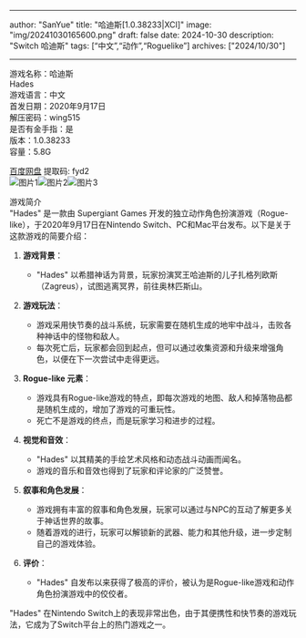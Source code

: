 
---
author: "SanYue"
title: "哈迪斯[1.0.38233|XCI]"
image: "img/20241030165600.png"
draft: false
date: 2024-10-30
description: "Switch 哈迪斯"
tags: [“中文”,“动作”,“Roguelike”]
archives: ["2024/10/30"]

---

游戏名称：哈迪斯   
Hades    
游戏语言：中文  
首发日期：2020年9月17日  
解压密码：wing515  
是否有金手指：是  
版本：1.0.38233   
容量：5.8G

[百度网盘](https://pan.baidu.com/s/18gKMVgDy0XOGDDWeaIweoA) 提取码: fyd2  
![图片1](img/00459a8c3.jpg)![图片2](img/cb499a0dd001f.jpg)![图片3](img/0fed4474260.jpg)  

游戏简介  
"Hades" 是一款由 Supergiant Games 开发的独立动作角色扮演游戏（Rogue-like），于2020年9月17日在Nintendo Switch、PC和Mac平台发布。以下是关于这款游戏的简要介绍：

1. **游戏背景**：
   - "Hades" 以希腊神话为背景，玩家扮演冥王哈迪斯的儿子扎格列欧斯（Zagreus），试图逃离冥界，前往奥林匹斯山。

2. **游戏玩法**：
   - 游戏采用快节奏的战斗系统，玩家需要在随机生成的地牢中战斗，击败各种神话中的怪物和敌人。
   - 每次死亡后，玩家都会回到起点，但可以通过收集资源和升级来增强角色，以便在下一次尝试中走得更远。

3. **Rogue-like 元素**：
   - 游戏具有Rogue-like游戏的特点，即每次游戏的地图、敌人和掉落物品都是随机生成的，增加了游戏的可重玩性。
   - 死亡不是游戏的终点，而是玩家学习和进步的过程。

4. **视觉和音效**：
   - "Hades" 以其精美的手绘艺术风格和动态战斗动画而闻名。
   - 游戏的音乐和音效也得到了玩家和评论家的广泛赞誉。

5. **叙事和角色发展**：
   - 游戏拥有丰富的叙事和角色发展，玩家可以通过与NPC的互动了解更多关于神话世界的故事。
   - 随着游戏的进行，玩家可以解锁新的武器、能力和其他升级，进一步定制自己的游戏体验。

6. **评价**：
   - "Hades" 自发布以来获得了极高的评价，被认为是Rogue-like游戏和动作角色扮演游戏中的佼佼者。

"Hades" 在Nintendo Switch上的表现非常出色，由于其便携性和快节奏的游戏玩法，它成为了Switch平台上的热门游戏之一。
